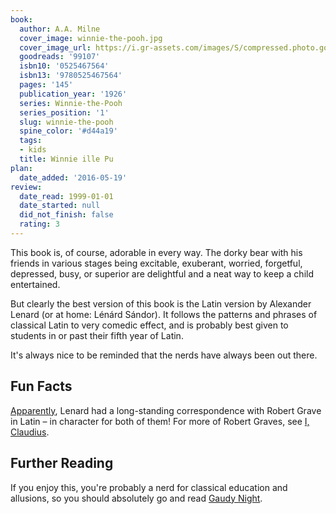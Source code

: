 ```yaml
---
book:
  author: A.A. Milne
  cover_image: winnie-the-pooh.jpg
  cover_image_url: https://i.gr-assets.com/images/S/compressed.photo.goodreads.com/books/1330718769l/1006067.jpg
  goodreads: '99107'
  isbn10: '0525467564'
  isbn13: '9780525467564'
  pages: '145'
  publication_year: '1926'
  series: Winnie-the-Pooh
  series_position: '1'
  slug: winnie-the-pooh
  spine_color: '#d44a19'
  tags:
  - kids
  title: Winnie ille Pu
plan:
  date_added: '2016-05-19'
review:
  date_read: 1999-01-01
  date_started: null
  did_not_finish: false
  rating: 3
---
```


This book is, of course, adorable in every way. The dorky bear with his friends in various stages being excitable,
exuberant, worried, forgetful, depressed, busy, or superior are delightful and a neat way to keep a child entertained.

But clearly the best version of this book is the Latin version by Alexander Lenard (or at home: Lénárd Sándor). It
follows the patterns and phrases of classical Latin to very comedic effect, and is probably best given to students in or
past their fifth year of Latin.

It's always nice to be reminded that the nerds have always been out there.

## Fun Facts

[Apparently](https://www.nytimes.com/1984/11/18/books/winnie-ille-pu-nearly-xxv-years-later.html), Lenard had a
long-standing correspondence with Robert Grave in Latin – in character for both of them! For more of Robert Graves, see
[I, Claudius](https://books.rixx.de/reviews/2020/i-claudius).

## Further Reading

If you enjoy this, you're probably a nerd for classical education and allusions, so you should absolutely go and read
[Gaudy Night](https://books.rixx.de/reviews/2020/gaudy-night/).
